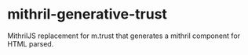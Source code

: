 # mithril-generative-trust
MithrilJS replacement for m.trust that generates a mithril component for HTML parsed.
